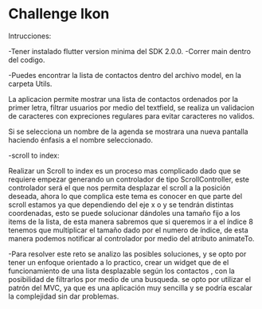 # Challenge Ikon

Intrucciones: 

-Tener instalado flutter version minima del SDK 2.0.0.
-Correr main dentro del codigo.

-Puedes encontrar la lista de contactos dentro del archivo model, en la carpeta Utils.

La aplicacion permite mostrar una lista de contactos ordenados por la primer letra, filtrar usuarios por medio del textfield, se realiza un validacion de caracteres con expreciones regulares para evitar caracteres no validos.

Si se selecciona un nombre de la agenda se mostrara una nueva pantalla haciendo énfasis a el nombre seleccionado.

-scroll to index: 

Realizar un Scroll to index es un proceso mas complicado dado que se requiere empezar generando un controlador de tipo ScrollController, este controlador será el que nos permita desplazar el scroll a la posición deseada, ahora lo que complica este tema es conocer en que parte del scroll estamos ya que dependiendo del eje x o y se tendrán distintas coordenadas, esto se puede solucionar dándoles una tamaño fijo a los items de la lista, de esta manera sabremos que si queremos ir a el índice 8 tenemos que multiplicar el tamaño dado por el numero de índice, de esta manera podemos notificar al controlador por medio del atributo animateTo.

-Para resolver este reto se analizo las posibles soluciones, y se opto por tener un enfoque orientado a lo practico, crear un widget que de el funcionamiento de una lista desplazable según los contactos , con la posibilidad de filtrarlos por medio de una busqueda. se opto por utilizar el patrón del MVC, ya que es una aplicación muy sencilla y se podría escalar la complejidad sin dar problemas.

